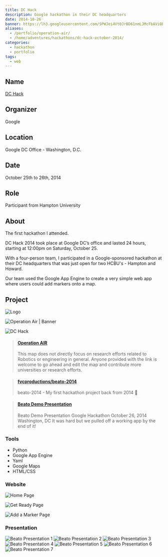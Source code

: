 ```yaml
---
title: DC Hack
description: Google hackathon in their DC headquarters
date: 2014-10-26
banner: https://lh3.googleusercontent.com/SPWJei4Vt0JrBD61nmLJMcFbAViOPF3GIvNaeuST4O0PlY2ViXU2jjZv1I-WLIuWy6BRlzeKY8YvPvwLmmIqCD6lreeP6b2CvNyCDGejASCHOw3t8wrMrm9m61bRD1KSBnzEPD9xllScZVsH1HOjBdv4KSnHgNUATGIAyf2tkGZvabwKhhsZ46P37lC1uCnpYho3_AibDrjk5nTvmY7Xss9p8RqwcRDcBNS1zF4gy2hcat-u_vQgHn9lhREz-sm4-qbzYhmn3PffTuBzqi69C8FcQu27LT9nhXDR5KVkCZ1i8VYVKgxbRbnat9Jlg-pFN-1wNnbcf7hljXEJ6Eug84VFFQ_ZGXI7z0h1C6AcAScEpq2uGC9FApELz1mrXBpZKCgiZ65vt_HEo6PgUMs2dUSrqWkMwWss3SvRZYkIZZoi2Vz1VaM55-QNLx0fBDYC7zDjA_FP4OdH_8C6txZyfVPdNRJCcCQbdjszNjWdOJB4r805w7DPlkKfPhABYe8hX5zsoGOiC2eIEg4S1pFLMX-CdUpZ4lx9WbPAKx8-I9lFKLbrRA3cDA-l2CJ2G6WtkIFMC_TJHfViMEW_bL1DMk4wdMmdfwNAUD-2divGc0mFgPzSIScWBPGAG0KhON-a=w720-h960-no
aliases:
  - /portfolio/operation-air/
  - /home/adventures/hackathons/dc-hack-october-2014/
categories:
  - hackathon
  - portfolio
tags:
  - web
---
```


## Name

[DC Hack](https://huacm.wordpress.com/2014/10/28/dchack-2014/)

## Organizer

Google

## Location

Google DC Office - Washington, D.C.

## Date

October 25th to 26th, 2014

## Role

Participant from Hampton University

## About

The first hackathon I attended.

DC Hack 2014 took place at Google DC’s office and lasted 24 hours, starting at 12:00pm on Saturday, October 25.

With a four-person team, I participated in a Google-sponsored hackathon at their DC headquarters that was just open for two HCBU's - Hampton and Howard.

Our team used the Google App Engine to create a very simple web app where users could add markers onto a map.

## Project

![Logo](https://i.imgur.com/kfybrjb.jpg)

![Operation Air | Banner](https://lh3.googleusercontent.com/KEQh6SjUwJHNeqsatCfp3IOg6aNKBqQvOhtEEjo5PwOzIjsAz0Mg2w_K1unGlt_8vFhvVHl062xJItvHfn8Dxr7E4Jo6BdU2yErImmwb4p36rQqmbEoCz5VuyZbxgw6QPglgZotwAIkiy3kuOVNGhbJZpRaUz6DFPOcKb3NDkj3vj5hxzcgm4pCZgFkRB_hM_IZTuknGbYbOGZEo-s4tYeEhULJfqw5tcwW1vjBhW4LB7TLiimmXfv3wZfmPDycoLctDxYoJi2ShyV25mmbHDvvxPPKCJAACPUMC3wOwQsGLBiqC15He-7tkz2ie5ivVfvsOhqwrT8M0W_Rw6U-gOz-rCNJmLt9kJljWksKq6j-86AlmnQJBeYR00B8wDTOT3EBtARozlTs0CL6nAXGHBf9wmUdadnOuCppu3T6GE3Ti-eL-yoOBLG6NnYhwIl0CAz5y4XmT_iviatlvCRz2I3zReoECfT5os6tTzM-XPc3c_IP0cuBIN9LWhJzlEFvcX6MHU3okRIsRc0WzUYMxJPn7QvBYgrF_LhhPzmn-zHDzKUWGvfISd_aYEUURAGa4n_S0YEZ6G-v1LGvfgg98uMNNAO2SjNcyaoCXKMicBjdoFjotx1bXkr6BIvGKV_3O=w900-h356-no)

![DC Hack](https://lh3.googleusercontent.com/SPWJei4Vt0JrBD61nmLJMcFbAViOPF3GIvNaeuST4O0PlY2ViXU2jjZv1I-WLIuWy6BRlzeKY8YvPvwLmmIqCD6lreeP6b2CvNyCDGejASCHOw3t8wrMrm9m61bRD1KSBnzEPD9xllScZVsH1HOjBdv4KSnHgNUATGIAyf2tkGZvabwKhhsZ46P37lC1uCnpYho3_AibDrjk5nTvmY7Xss9p8RqwcRDcBNS1zF4gy2hcat-u_vQgHn9lhREz-sm4-qbzYhmn3PffTuBzqi69C8FcQu27LT9nhXDR5KVkCZ1i8VYVKgxbRbnat9Jlg-pFN-1wNnbcf7hljXEJ6Eug84VFFQ_ZGXI7z0h1C6AcAScEpq2uGC9FApELz1mrXBpZKCgiZ65vt_HEo6PgUMs2dUSrqWkMwWss3SvRZYkIZZoi2Vz1VaM55-QNLx0fBDYC7zDjA_FP4OdH_8C6txZyfVPdNRJCcCQbdjszNjWdOJB4r805w7DPlkKfPhABYe8hX5zsoGOiC2eIEg4S1pFLMX-CdUpZ4lx9WbPAKx8-I9lFKLbrRA3cDA-l2CJ2G6WtkIFMC_TJHfViMEW_bL1DMk4wdMmdfwNAUD-2divGc0mFgPzSIScWBPGAG0KhON-a=w720-h960-no)

<blockquote class="embedly-card"><h4><a href="http://beato-2014.appspot.com">Operation AIR</a></h4><p>This map does not directly focus on research efforts related to Robotics or engineering in general. Anyone provided with the link is welcome to go ahead and edit the map and contribute more universities or research efforts.</p></blockquote>
<script async src="//cdn.embedly.com/widgets/platform.js" charset="UTF-8"></script>

<blockquote class="embedly-card"><h4><a href="https://github.com/fvcproductions/beato-2014">fvcproductions/beato-2014</a></h4><p>beato-2014 - My first hackathon project back from 2014 👼</p></blockquote>

<blockquote class="embedly-card"><h4><a href="https://speakerdeck.com/fvcproductions/beato-demo-presentation">Beato Demo Presentation</a></h4><p>Beato Demo Presentation Google Hackathon October 26, 2014 Washington, DC It was hard but we pulled off a working app by the end of it!</p></blockquote>

### Tools

- Python
- Google App Engine
- Yaml
- Google Maps
- HTML/CSS

### Website

![Home Page](https://i.imgur.com/tfhGHyo.png)

![Get Ready Page](https://i.imgur.com/gkdJN1k.jpg)

![Add a Marker Page](https://i.imgur.com/GOg3d8o.jpg)

### Presentation

![Beato Presentation 1](https://i.imgur.com/zRKRLJY.jpg)
![Beato Presentation 2](https://i.imgur.com/SE6KPu3.jpg)
![Beato Presentation 3](https://i.imgur.com/NHnY1HM.jpg)
![Beato Presentation 4](https://i.imgur.com/eqcMyae.jpg)
![Beato Presentation 5](https://i.imgur.com/pyQI41u.jpg)
![Beato Presentation 6](https://i.imgur.com/jzEVvvc.jpg)
![Beato Presentation 7](https://i.imgur.com/tD6jZVi.jpg)
